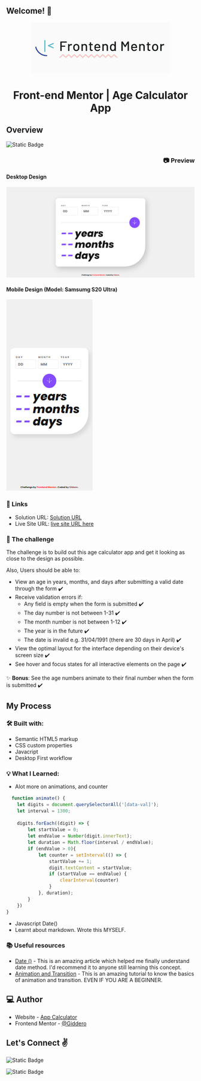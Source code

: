 ## Welcome! 👋

<div align="center">

![Frontend Mentor Logo](./SM.png)
# **Front-end Mentor | Age Calculator App**

</div>

## Overview
![Static Badge](https://img.shields.io/badge/Difficulty-Junior-black?style=for-the-badge&label=Difficulty&labelColor=black&color=blue&link=!%5BStatic%20Badge%5D(https%3A%2F%2Fimg.shields.io%2Fbadge%2FDifficulty-Junior-black%3Fstyle%3Dfor-the-badge%26label%3DDifficulty%26labelColor%3Dblack%26color%3Dblue))

<div align="right">

### :camera: Preview

</div>

#### Desktop Design
![Desktop preview](./Age-calculator-app-Frontend-Mentor.png "Desktop preview")

#### Mobile Design (Model: Samsumg S20 Ultra)
![Mobile Preview](./Preview-Samsumg%20S20%20Ultra.png "Mobile design")

### :link: Links
- Solution URL: [Solution URL](https://github.com/GiDDeRo/Age-Calculator)
- Live Site URL: [live site URL here]([https://your-live-site-url.com](https://giddero.github.io/Age-Calculator/))

### :pencil: The challenge

The challenge is to build out this age calculator app and get it looking as close to the design as possible.

Also, Users should be able to: 

- View an age in years, months, and days after submitting a valid date through the form :heavy_check_mark:
- Receive validation errors if:
  - Any field is empty when the form is submitted :heavy_check_mark:
  - The day number is not between 1-31 :heavy_check_mark:
  - The month number is not between 1-12 :heavy_check_mark:
  - The year is in the future :heavy_check_mark:
  - The date is invalid e.g. 31/04/1991 (there are 30 days in April) :heavy_check_mark:
- View the optimal layout for the interface depending on their device's screen size :heavy_check_mark:
- See hover and focus states for all interactive elements on the page :heavy_check_mark:

:sparkles: **Bonus**: See the age numbers animate to their final number when the form is submitted :heavy_check_mark:

## My Process

### :hammer_and_wrench: Built with:
- Semantic HTML5 markup
- CSS custom properties
- Javacript
- Desktop First workflow

### :bulb: What I Learned:

- Alot more on animations, and counter
```Javascript
  function animate() {
    let digits = document.querySelectorAll('[data-val]');
    let interval = 1300;
    
    digits.forEach((digit) => {
        let startValue = 0;
        let endValue = Number(digit.innerText); 
        let duration = Math.floor(interval / endValue);
        if (endValue > 0){
            let counter = setInterval(() => {
                startValue += 1;
                digit.textContent = startValue;
                if (startValue == endValue) {
                    clearInterval(counter)
                }
            }, duration);
        }
    })
}
```
- Javascript Date()
- Learnt about markdown. Wrote this MYSELF.

### :books: Useful resources

- [Date ()](https://www.w3schools.com/js/js_date_methods.asp) - This is an amazing article which helped me finally understand date method. I'd recommend it to anyone still learning this concept.
- [Animation and Transition](https://www.youtube.com/watch?v=SgmNxE9lWcY&pp=ygUddHJhbnNpdGlvbnMgYW5kIGFuaW1hdGlvbiBjc3M%3D "Youtube Video") - This is an amazing tutorial to know the basics of animation and transition. EVEN IF YOU ARE A BEGINNER.

## :computer: Author

- Website - [App Calculator](https://www.your-site.com)
- Frontend Mentor - [@Giddero](https://www.frontendmentor.io/profile/GiDDeRo)

## Let's Connect :v:
![Static Badge](https://img.shields.io/badge/GitHub-Gideon-blck?style=Social&logo=github&logoColor=white&label=Github&labelColor=black&color=white&link=https%3A%2F%2Fgithub.com%2FGiDDeRo)

![Static Badge](https://img.shields.io/badge/Twitter-GiDDeRo-blue?style=Social&logo=twitter&logoColor=white&labelColor=blue&color=white&link=https%3A%2F%2Ftwitter.com%2Fgiddero_xoxo)









